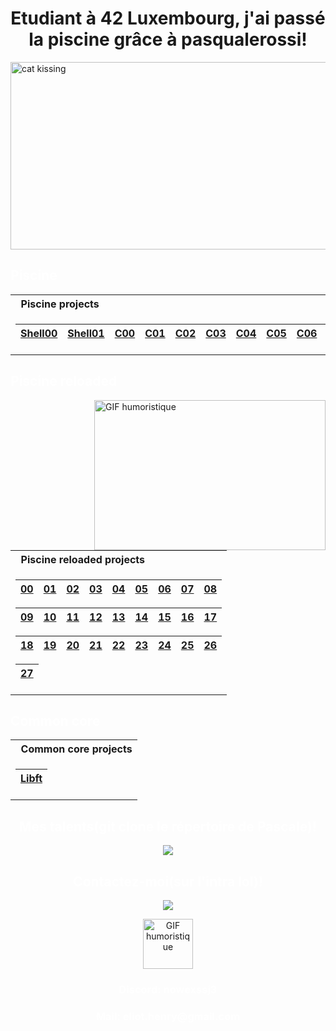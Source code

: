<h1 style="text-align: center;">Etudiant à 42 Luxembourg, j'ai passé la piscine grâce à pasqualerossi!</h1>

<img src="https://i.giphy.com/media/v1.Y2lkPTc5MGI3NjExYWRreGh4bnNodXZucTFyYnk2bnB4Y2dzN2x5eGI4dnI4bjBsZmxxZCZlcD12MV9pbnRlcm5hbF9naWZfYnlfaWQmY3Q9Zw/C95viypu1o24M/giphy.gif" alt="cat kissing" width="1100" height="300">



<h2 style="color: #FFFFFF;">Piscine</h2>


<table>
<tr>
<th align="left"> &nbsp; Piscine projects </th>
</tr>
<tr>

<td>

| [Shell00](https://github.com/Nowex214/piscine42/tree/main/Shell/Shell00) | [Shell01](https://github.com/Nowex214/piscine42/tree/main/Shell/Shell01) | [C00](https://github.com/Nowex214/piscine42/tree/main/C/C00)  | [C01](https://github.com/Nowex214/piscine42/tree/main/C/C01) | [C02](https://github.com/Nowex214/piscine42/tree/main/C/C02) | [C03](https://github.com/Nowex214/piscine42/tree/main/C/C03) | [C04](https://github.com/Nowex214/piscine42/tree/main/C/C04) | [C05](https://github.com/Nowex214/piscine42/tree/main/C/C05) | [C06](https://github.com/Nowex214/piscine42/tree/main/C/C06) | [C07](https://github.com/Nowex214/piscine42/tree/main/C/C07) | [C08](https://github.com/Nowex214/piscine42/tree/main/C/C08) |
|--|--|--|--|--|--|--|--|--|--|--|

</td> </tr> </table>


<h2 style="color: #FFFFFF;">Piscine reloaded</h2>

<table>
<img  src="https://media.tenor.com/80UKBlUDdb8AAAAi/donot-do-not-do-this.gif" align="right" width="370" height="240" alt="GIF humoristique"/>

</div>
<tr>
<th align="left"> &nbsp; Piscine reloaded projects </th>
</tr>
<tr>

<td>

| [00](https://github.com/Nowex214/reloaded/tree/main/ex00) | [01](https://github.com/Nowex214/reloaded/tree/main/ex01) | [02](https://github.com/Nowex214/reloaded/tree/main/ex02) | [03](https://github.com/Nowex214/reloaded/tree/main/ex03) | [04](https://github.com/Nowex214/reloaded/tree/main/ex04) | [05](https://github.com/Nowex214/reloaded/tree/main/ex05) | [06](https://github.com/Nowex214/reloaded/tree/main/ex06) | [07](https://github.com/Nowex214/reloaded/tree/main/ex07) | [08](https://github.com/Nowex214/reloaded/tree/main/ex08) |
|--|--|--|--|--|--|--|--|--|

| [09](https://github.com/Nowex214/reloaded/tree/main/ex09) | [10](https://github.com/Nowex214/reloaded/tree/main/ex10) | [11](https://github.com/Nowex214/reloaded/tree/main/ex11) | [12](https://github.com/Nowex214/reloaded/tree/main/ex12) | [13](https://github.com/Nowex214/reloaded/tree/main/ex13) | [14](https://github.com/Nowex214/reloaded/tree/main/ex14) | [15](https://github.com/Nowex214/reloaded/tree/main/ex15) | [16](https://github.com/Nowex214/reloaded/tree/main/ex16) | [17](https://github.com/Nowex214/reloaded/tree/main/ex17) |
|--|--|--|--|--|--|--|--|--|

| [18](https://github.com/Nowex214/reloaded/tree/main/ex18) | [19](https://github.com/Nowex214/reloaded/tree/main/ex19) | [20](https://github.com/Nowex214/reloaded/tree/main/ex20) | [21](https://github.com/Nowex214/reloaded/tree/main/ex21) | [22](https://github.com/Nowex214/reloaded/tree/main/ex22) | [23](https://github.com/Nowex214/reloaded/tree/main/ex23) | [24](https://github.com/Nowex214/reloaded/tree/main/ex24) | [25](https://github.com/Nowex214/reloaded/tree/main/ex25) | [26](https://github.com/Nowex214/reloaded/tree/main/ex26) |
|--|--|--|--|--|--|--|--|--|

| [27](https://github.com/Nowex214/reloaded/tree/main/ex27) |
|--|
</td> 
</tr> 
</table>




<h2 style="color: #FFFFFF;">Common core</h2>
<table>
<tr>
<th align="left"> &nbsp; Common core projects </th>
</tr>
<tr>

<td>

| [Libft](https://github.com/Nowex214/commoncore42/tree/main/libft) | 
|--|

</td> </tr> </table>


<div align="center">

<h2 style="color: #FFFFFF;">Mes talents(git clone le répertoire de Pascale)!</h2>

</div>

<p align="center">
  <a href="https://skillicons.dev">
    <img src="https://skillicons.dev/icons?i=git,c,linux,neovim" />
  </a>
</p>

<div align="center">

<h2 style="color: #FFFFFF;">Contactez-moi(sur l'intra lol)!</h2>

<p align="center">
  <a href="https://skillicons.dev">
    <img src="https://skillicons.dev/icons?i=discord,gmail" />
  </a>
</p>
<img  src="https://media1.tenor.com/m/ndMC24Gvy4sAAAAd/telephone-call.gif" width="80" height="80" alt="GIF humoristique"/>

<h3 style="color: #FFFFFF;">Discord: nowexssj3</h3>
<h3 style="color: #FFFFFF;">Mail: eliot.henry@gmail.com</h3>

